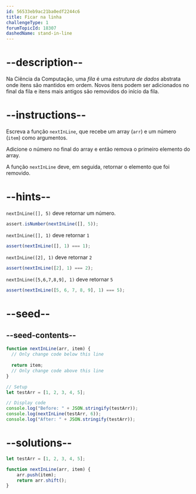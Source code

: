 ```yaml
---
id: 56533eb9ac21ba0edf2244c6
title: Ficar na linha
challengeType: 1
forumTopicId: 18307
dashedName: stand-in-line
---
```


# --description--

Na Ciência da Computação, uma <dfn>fila</dfn> é uma <dfn>estrutura de dados</dfn> abstrata onde itens são mantidos em ordem. Novos itens podem ser adicionados no final da fila e itens mais antigos são removidos do início da fila.

# --instructions--

Escreva a função `nextInLine`, que recebe um array (`arr`) e um número (`item`) como argumentos.

Adicione o número no final do array e então remova o primeiro elemento do array.

A função `nextInLine` deve, em seguida, retornar o elemento que foi removido.

# --hints--

`nextInLine([], 5)` deve retornar um número.

```js
assert.isNumber(nextInLine([], 5));
```

`nextInLine([], 1)` deve retornar `1`

```js
assert(nextInLine([], 1) === 1);
```

`nextInLine([2], 1)` deve retornar `2`

```js
assert(nextInLine([2], 1) === 2);
```

`nextInLine([5,6,7,8,9], 1)` deve retornar `5`

```js
assert(nextInLine([5, 6, 7, 8, 9], 1) === 5);
```

# --seed--

## --seed-contents--

```js
function nextInLine(arr, item) {
  // Only change code below this line
  
  return item;
  // Only change code above this line
}

// Setup
let testArr = [1, 2, 3, 4, 5];

// Display code
console.log("Before: " + JSON.stringify(testArr));
console.log(nextInLine(testArr, 6));
console.log("After: " + JSON.stringify(testArr));
```

# --solutions--

```js
let testArr = [1, 2, 3, 4, 5];

function nextInLine(arr, item) {
    arr.push(item);
    return arr.shift();
}
```
